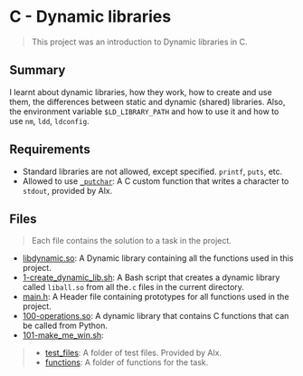 # C - Dynamic libraries

> This project was an introduction to Dynamic libraries in C.

## Summary

I learnt about dynamic libraries, how they work, how to create and use them, the differences between static and dynamic (shared) libraries. Also, the environment variable `$LD_LIBRARY_PATH` and how to use it and how to use `nm`, `ldd`, `ldconfig`.

## Requirements

- Standard libraries are not allowed, except specified. `printf`, `puts`, etc.
- Allowed to use [`_putchar`](https://github.com/alx-tools/_putchar.c/blob/master/_putchar.c): A
C custom function that writes a character to `stdout`, provided by Alx.

## Files

> Each file contains the solution to a task in the project.

- [libdynamic.so](https://github.com/Ebube-Ochemba/alx-low_level_programming/blob/master/0x18-dynamic_libraries/libdynamic.so): A Dynamic library containing all the functions used in this project.
- [1-create_dynamic_lib.sh](https://github.com/Ebube-Ochemba/alx-low_level_programming/blob/master/0x18-dynamic_libraries/1-create_dynamic_lib.sh): A Bash script that creates a dynamic library called `liball.so` from all the`.c` files in the current directory.
- [main.h](https://github.com/Ebube-Ochemba/alx-low_level_programming/blob/master/0x18-dynamic_libraries/main.h): A Header file containing prototypes for all functions used in the project.
- [100-operations.so](https://github.com/Ebube-Ochemba/alx-low_level_programming/blob/master/0x18-dynamic_libraries/100-operations.so): A dynamic library that contains C functions that can be called from Python.
- [101-make_me_win.sh](https://github.com/Ebube-Ochemba/alx-low_level_programming/blob/master/0x18-dynamic_libraries/101-make_me_win.sh):

> - [test_files](https://github.com/Ebube-Ochemba/alx-low_level_programming/tree/master/0x18-dynamic_libraries/test_files): A folder of test files. Provided by Alx.
> - [functions](https://github.com/Ebube-Ochemba/alx-low_level_programming/tree/master/0x18-dynamic_libraries/functions): A folder of functions for the task.
